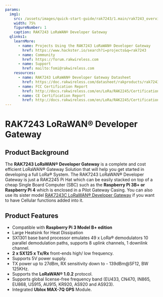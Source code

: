 ```yaml
---
params:
  img1:
    src: /assets/images/quick-start-guide/rak7243/1.main/rak7243_overview.jpg
    width: 75%
    figureNumber: 1
    caption: RAK7243 LoRaWAN® Developer Gateway
  qlinks1:
    learnMore:
      - name: Projects Using the RAK7243 LoRaWAN® Developer Gateway
        href: https://www.hackster.io/search?i=projects&q=rak7243
      - name: Community
        href: https://forum.rakwireless.com
      - name: Support
        href: mailto:fomi@rakwireless.com
    resources:
      - name: RAK7243 LoRaWAN® Developer Gateway Datasheet
        href: https://doc.rakwireless.com/datasheet/rakproducts/rak7243c-pilot-gateway-datasheet
      - name: FCC Certification Report
        href: http://docs.rakwireless.com/en/LoRa/RAK2245/Certification-Report/RAK2245_FCC_Certificate.zip
      - name: CE Certification Report 
        href: http://docs.rakwireless.com/en/LoRa/RAK2245/Certification-Report/RAK2245_CE_Certificate.zip
---
```


# RAK7243 LoRaWAN® Developer Gateway

<rk-img :params="$page.frontmatter.params.img1" />

## Product Background
The **RAK7243 LoRaWAN® Developer Gateway** is a complete and cost efficient LoRaWAN® Gateway Solution that will help you get started in developing a full LoRa® System. The RAK7243 LoRaWAN® Developer Gateway is just a RAK2245 Pi Hat which can be easily stacked on top of a cheap Single Board Computer (SBC) such as the **Raspberry Pi 3B+ or Raspberry Pi 4** which is enclosed in a Pilot Gateway Casing. You can also use its sister model [RAK7243C LoRaWAN® Developer Gateway](https://store.rakwireless.com/products/rak7243c-pilot-gateway) if you want to have Cellular functions added into it. 

<rk-quick-links :params="$page.frontmatter.params.qlinks1" />

## Product Features
* Compatible with **Raspberry Pi 3 Model B+ edition**
* Large Heatsink for Heat Dissipation
* SX1301 base band processor emulates 49 x LoRa® demodulators 10 parallel demodulation paths, supports 8 uplink channels, 1 downlink channel.
* **2 x SX125 x Tx/Rx** front-ends high/ low frequency.
* Supports 5V power supply.
* TX power up to 27dBm, RX sensitivity down to - 139dBm@SF12, BW 125KHz.
* Supports the **LoRaWAN® 1.0.2** protocol.
* Supports global license-free frequency band (EU433, CN470, IN865, EU868, US915, AU915, KR920, AS920 and AS923).
* Integrated **Ublox MAX-7Q GPS** Module.
